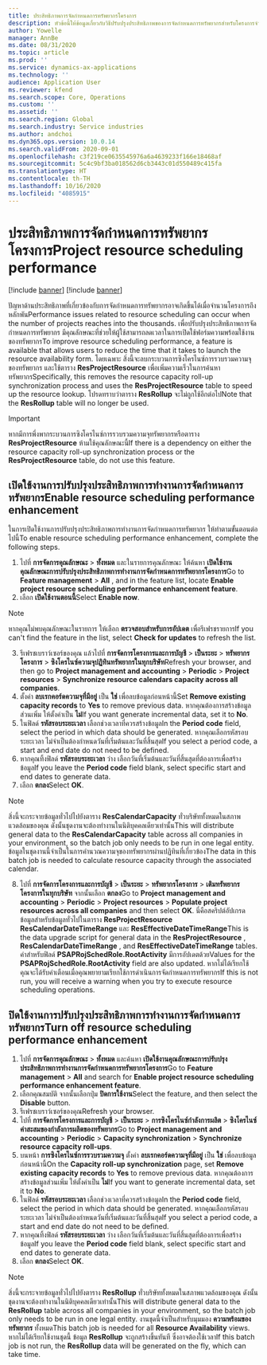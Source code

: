 ```yaml
---
title: ประสิทธิภาพการจัดกำหนดการทรัพยากรโครงการ
description: หัวข้อนี้ให้ข้อมูลเกี่ยวกับวิธีปรับปรุงประสิทธิภาพของการจัดกำหนดการทรัพยากรสำหรับโครงการจำนวนมาก
author: Yowelle
manager: AnnBe
ms.date: 08/31/2020
ms.topic: article
ms.prod: ''
ms.service: dynamics-ax-applications
ms.technology: ''
audience: Application User
ms.reviewer: kfend
ms.search.scope: Core, Operations
ms.custom: ''
ms.assetid: ''
ms.search.region: Global
ms.search.industry: Service industries
ms.author: andchoi
ms.dyn365.ops.version: 10.0.14
ms.search.validFrom: 2020-09-01
ms.openlocfilehash: c3f219ce0635545976a6a4639233f166e18468af
ms.sourcegitcommit: 5c4c9bf3ba018562d6cb3443c01d550489c415fa
ms.translationtype: HT
ms.contentlocale: th-TH
ms.lasthandoff: 10/16/2020
ms.locfileid: "4085915"
---
```

# <a name="project-resource-scheduling-performance"></a><span data-ttu-id="ec2f5-103">ประสิทธิภาพการจัดกำหนดการทรัพยากรโครงการ</span><span class="sxs-lookup"><span data-stu-id="ec2f5-103">Project resource scheduling performance</span></span>

[!include [banner](../includes/banner.md)]
[!include [banner](../includes/preview-banner.md)]


<span data-ttu-id="ec2f5-104">ปัญหาด้านประสิทธิภาพที่เกี่ยวข้องกับการจัดกำหนดการทรัพยากรอาจเกิดขึ้นได้เมื่อจำนวนโครงการถึงหลักพัน</span><span class="sxs-lookup"><span data-stu-id="ec2f5-104">Performance issues related to resource scheduling can occur when the number of projects reaches into the thousands.</span></span> <span data-ttu-id="ec2f5-105">เพื่อปรับปรุงประสิทธิภาพการจัดกำหนดการทรัพยากร มีคุณลักษณะที่ช่วยให้ผู้ใช้สามารถลดเวลาในการเปิดใช้ฟอร์มความพร้อมใช้งานของทรัพยากร</span><span class="sxs-lookup"><span data-stu-id="ec2f5-105">To improve resource scheduling performance, a feature is available that allows users to reduce the time that it takes to launch the resource availability form.</span></span> <span data-ttu-id="ec2f5-106">โดยเฉพาะ สิ่งนี้จะลบกระบวนการซิงโครไนซ์การรวบรวมความจุของทรัพยากร และใช้ตาราง **ResProjectResource** เพื่อเพิ่มความเร็วในการค้นหาทรัพยากร</span><span class="sxs-lookup"><span data-stu-id="ec2f5-106">Specifically, this removes the resource capacity roll-up synchronization process and uses the **ResProjectResource** table to speed up the resource lookup.</span></span> <span data-ttu-id="ec2f5-107">โปรดทราบว่าตาราง **ResRollup** จะไม่ถูกใช้อีกต่อไป</span><span class="sxs-lookup"><span data-stu-id="ec2f5-107">Note that the **ResRollup** table will no longer be used.</span></span>

> [!IMPORTANT]
> <span data-ttu-id="ec2f5-108">หากมีการพึ่งพากระบวนการซิงโครไนซ์การรวบรวมความจุทรัพยากรหรือตาราง **ResProjectResource** ห้ามใช้คุณลักษณะนี้</span><span class="sxs-lookup"><span data-stu-id="ec2f5-108">If there is a dependency on either the resource capacity roll-up synchronization process or the **ResProjectResource** table, do not use this feature.</span></span>

## <a name="enable-resource-scheduling-performance-enhancement"></a><span data-ttu-id="ec2f5-109">เปิดใช้งานการปรับปรุงประสิทธิภาพการทำงานการจัดกำหนดการทรัพยากร</span><span class="sxs-lookup"><span data-stu-id="ec2f5-109">Enable resource scheduling performance enhancement</span></span>
<span data-ttu-id="ec2f5-110">ในการเปิดใช้งานการปรับปรุงประสิทธิภาพการทำงานการจัดกำหนดการทรัพยากร ให้ทำตามขั้นตอนต่อไปนี้</span><span class="sxs-lookup"><span data-stu-id="ec2f5-110">To enable resource scheduling performance enhancement, complete the following steps.</span></span>

1. <span data-ttu-id="ec2f5-111">ไปที่ **การจัดการคุณลักษณะ** > **ทั้งหมด** และในรายการคุณลักษณะ ให้ค้นหา **เปิดใช้งานคุณลักษณะการปรับปรุงประสิทธิภาพการทำงานการจัดกำหนดการทรัพยากรโครงการ**</span><span class="sxs-lookup"><span data-stu-id="ec2f5-111">Go to **Feature management** > **All** , and in the feature list, locate **Enable project resource scheduling performance enhancement feature**.</span></span>
2. <span data-ttu-id="ec2f5-112">เลือก **เปิดใช้งานตอนนี้**</span><span class="sxs-lookup"><span data-stu-id="ec2f5-112">Select **Enable now**.</span></span>

> [!NOTE]
> <span data-ttu-id="ec2f5-113">หากคุณไม่พบคุณลักษณะในรายการ ให้เลือก **ตรวจสอบสำหรับการอัปเดต** เพื่อรีเฟรชรายการ</span><span class="sxs-lookup"><span data-stu-id="ec2f5-113">If you can't find the feature in the list, select **Check for updates** to refresh the list.</span></span>

3. <span data-ttu-id="ec2f5-114">รีเฟรชเบราว์เซอร์ของคุณ แล้วไปที่ **การจัดการโครงการและการบัญชี** > **เป็นระยะ** > **ทรัพยากรโครงการ** > **ซิงโครไนซ์ความจุปฏิทินทรัพยากรในทุกบริษัท**</span><span class="sxs-lookup"><span data-stu-id="ec2f5-114">Refresh your browser, and then go to **Project management and accounting** > **Periodic** > **Project resources** > **Synchronize resource calendars capacity across all companies**.</span></span>
4. <span data-ttu-id="ec2f5-115">ตั้งค่า **ลบเรกคอร์ดความจุที่มีอยู่** เป็น **ใช่** เพื่อลบข้อมูลก่อนหน้านี้</span><span class="sxs-lookup"><span data-stu-id="ec2f5-115">Set **Remove existing capacity records** to **Yes** to remove previous data.</span></span> <span data-ttu-id="ec2f5-116">หากคุณต้องการสร้างข้อมูลส่วนเพิ่ม ให้ตั้งค่าเป็น **ไม่**</span><span class="sxs-lookup"><span data-stu-id="ec2f5-116">If you want generate incremental data, set it to **No**.</span></span>
5. <span data-ttu-id="ec2f5-117">ในฟิลด์ **รหัสรอบระยะเวลา** เลือกช่วงเวลาที่ควรสร้างข้อมูล</span><span class="sxs-lookup"><span data-stu-id="ec2f5-117">In the **Period code** field, select the period in which data should be generated.</span></span> <span data-ttu-id="ec2f5-118">หากคุณเลือกรหัสรอบระยะเวลา ไม่จำเป็นต้องกำหนดวันที่เริ่มต้นและวันที่สิ้นสุด</span><span class="sxs-lookup"><span data-stu-id="ec2f5-118">If you select a period code, a start and end date do not need to be defined.</span></span>
6. <span data-ttu-id="ec2f5-119">หากคุณทิ้งฟิลด์ **รหัสรอบระยะเวลา** ว่าง เลือกวันที่เริ่มต้นและวันที่สิ้นสุดที่ต้องการเพื่อสร้างข้อมูล</span><span class="sxs-lookup"><span data-stu-id="ec2f5-119">If you leave the **Period code** field blank, select specific start and end dates to generate data.</span></span>
7. <span data-ttu-id="ec2f5-120">เลือก **ตกลง**</span><span class="sxs-lookup"><span data-stu-id="ec2f5-120">Select **OK**.</span></span>

 > [!NOTE]
 > <span data-ttu-id="ec2f5-121">สิ่งนี้จะกระจายข้อมูลทั่วไปไปยังตาราง **ResCalendarCapacity** ทั่วบริษัททั้งหมดในสภาพแวดล้อมของคุณ ดังนั้นชุดงานจะต้องทำงานในนิติบุคคลเดียวเท่านั้น</span><span class="sxs-lookup"><span data-stu-id="ec2f5-121">This will distribute general data to the **ResCalendarCapacity** table across all companies in your environment, so the batch job only needs to be run in one legal entity.</span></span> <span data-ttu-id="ec2f5-122">ข้อมูลในชุดงานนี้จำเป็นในการคำนวณความจุของทรัพยากรผ่านปฏิทินที่เกี่ยวข้อง</span><span class="sxs-lookup"><span data-stu-id="ec2f5-122">The data in this batch job is needed to calculate resource capacity through the associated calendar.</span></span>

8. <span data-ttu-id="ec2f5-123">ไปที่ **การจัดการโครงการและการบัญชี** > **เป็นระยะ** > **ทรัพยากรโครงการ** > **เติมทรัพยากรโครงการในทุกบริษัท** จากนั้นเลือก **ตกลง**</span><span class="sxs-lookup"><span data-stu-id="ec2f5-123">Go to **Project management and accounting** > **Periodic** > **Project resources** > **Populate project resources across all companies** and then select **OK**.</span></span> <span data-ttu-id="ec2f5-124">นี่คือสคริปต์อัปเกรดข้อมูลสำหรับข้อมูลทั่วไปในตาราง **ResProjectResource** **ResCalendarDateTimeRange** และ **ResEffectiveDateTimeRange**</span><span class="sxs-lookup"><span data-stu-id="ec2f5-124">This is the data upgrade script for general data in the **ResProjectResource** , **ResCalendarDateTimeRange** , and **ResEffectiveDateTimeRange** tables.</span></span> <span data-ttu-id="ec2f5-125">ค่าสำหรับฟิลด์ **PSAPRojSchedRole.RootActivity** มีการอัปเดตด้วย</span><span class="sxs-lookup"><span data-stu-id="ec2f5-125">Values for the **PSAPRojSchedRole.RootActivity** field are also updated.</span></span> <span data-ttu-id="ec2f5-126">หากไม่ได้เรียกใช้ คุณจะได้รับคำเตือนเมื่อคุณพยายามเรียกใช้การดำเนินการจัดกำหนดการทรัพยากร</span><span class="sxs-lookup"><span data-stu-id="ec2f5-126">If this is not run, you will receive a warning when you try to execute resource scheduling operations.</span></span>
 
## <a name="turn-off-resource-scheduling-performance-enhancement"></a><span data-ttu-id="ec2f5-127">ปิดใช้งานการปรับปรุงประสิทธิภาพการทำงานการจัดกำหนดการทรัพยากร</span><span class="sxs-lookup"><span data-stu-id="ec2f5-127">Turn off resource scheduling performance enhancement</span></span>

1. <span data-ttu-id="ec2f5-128">ไปที่ **การจัดการคุณลักษณะ** > **ทั้งหมด**  และค้นหา **เปิดใช้งานคุณลักษณะการปรับปรุงประสิทธิภาพการทำงานการจัดกำหนดการทรัพยากรโครงการ**</span><span class="sxs-lookup"><span data-stu-id="ec2f5-128">Go to **Feature management** > **All**  and search for **Enable project resource scheduling performance enhancement feature**.</span></span>
2. <span data-ttu-id="ec2f5-129">เลือกคุณสมบัติ จากนั้นเลือกปุ่ม **ปิดการใช้งาน**</span><span class="sxs-lookup"><span data-stu-id="ec2f5-129">Select the feature, and then select the **Disable** button.</span></span>
3. <span data-ttu-id="ec2f5-130">รีเฟรชเบราว์เซอร์ของคุณ</span><span class="sxs-lookup"><span data-stu-id="ec2f5-130">Refresh your browser.</span></span>
4. <span data-ttu-id="ec2f5-131">ไปที่ **การจัดการโครงการและการบัญชี** > **เป็นระยะ** > **การซิงโครไนซ์กำลังการผลิต** > **ซิงโครไนซ์ค่าสะสมของกำลังการผลิตของทรัพยากร**</span><span class="sxs-lookup"><span data-stu-id="ec2f5-131">Go to **Project management and accounting** > **Periodic** > **Capacity synchronization** > **Synchronize resource capacity roll-ups**.</span></span>
5. <span data-ttu-id="ec2f5-132">บนหน้า **การซิงโครไนซ์การรวบรวมความจุ** ตั้งค่า **ลบเรกคอร์ดความจุที่มีอยู่** เป็น **ใช่** เพื่อลบข้อมูลก่อนหน้านี้</span><span class="sxs-lookup"><span data-stu-id="ec2f5-132">On the **Capacity roll-up synchronization** page, set **Remove existing capacity records** to **Yes** to remove previous data.</span></span> <span data-ttu-id="ec2f5-133">หากคุณต้องการสร้างข้อมูลส่วนเพิ่ม ให้ตั้งค่าเป็น **ไม่**</span><span class="sxs-lookup"><span data-stu-id="ec2f5-133">If you want to generate incremental data, set it to **No**.</span></span>
6. <span data-ttu-id="ec2f5-134">ในฟิลด์ **รหัสรอบระยะเวลา** เลือกช่วงเวลาที่ควรสร้างข้อมูล</span><span class="sxs-lookup"><span data-stu-id="ec2f5-134">In the **Period code** field, select the period in which data should be generated.</span></span> <span data-ttu-id="ec2f5-135">หากคุณเลือกรหัสรอบระยะเวลา ไม่จำเป็นต้องกำหนดวันที่เริ่มต้นและวันที่สิ้นสุด</span><span class="sxs-lookup"><span data-stu-id="ec2f5-135">If you select a period code, a start and end date do not need to be defined.</span></span>
7. <span data-ttu-id="ec2f5-136">หากคุณทิ้งฟิลด์ **รหัสรอบระยะเวลา** ว่าง เลือกวันที่เริ่มต้นและวันที่สิ้นสุดที่ต้องการเพื่อสร้างข้อมูล</span><span class="sxs-lookup"><span data-stu-id="ec2f5-136">If you leave the **Period code** field blank, select specific start and end dates to generate data.</span></span>
8. <span data-ttu-id="ec2f5-137">เลือก **ตกลง**</span><span class="sxs-lookup"><span data-stu-id="ec2f5-137">Select **OK**.</span></span>

> [!NOTE]
> <span data-ttu-id="ec2f5-138">สิ่งนี้จะกระจายข้อมูลทั่วไปไปยังตาราง **ResRollup** ทั่วบริษัททั้งหมดในสภาพแวดล้อมของคุณ ดังนั้นชุดงานจะต้องทำงานในนิติบุคคลเดียวเท่านั้น</span><span class="sxs-lookup"><span data-stu-id="ec2f5-138">This will distribute general data to the **ResRollup** table across all companies in your environment, so the batch job only needs to be run in one legal entity.</span></span> <span data-ttu-id="ec2f5-139">งานชุดนี้จำเป็นสำหรับมุมมอง **ความพร้อมของทรัพยากร** ทั้งหมด</span><span class="sxs-lookup"><span data-stu-id="ec2f5-139">This batch job is needed for all **Resource Availability** views.</span></span> <span data-ttu-id="ec2f5-140">หากไม่ได้เรียกใช้งานชุดนี้ ข้อมูล **ResRollup** จะถูกสร้างขึ้นทันที ซึ่งอาจต้องใช้เวลา</span><span class="sxs-lookup"><span data-stu-id="ec2f5-140">If this batch job is not run, the **ResRollup** data will be generated on the fly, which can take time.</span></span>

